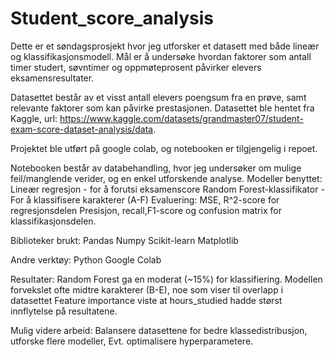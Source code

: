 # Student_score_analysis
Dette er et søndagsprosjekt hvor jeg utforsker et datasett med både lineær og klassifikasjonsmodell. Mål er å undersøke hvordan faktorer som antall timer studert, søvntimer og oppmøteprosent påvirker elevers eksamensresultater.

Datasettet består av et visst antall elevers poengsum fra en prøve, samt relevante faktorer som kan påvirke prestasjonen. Datasettet ble hentet fra Kaggle, url: https://www.kaggle.com/datasets/grandmaster07/student-exam-score-dataset-analysis/data.

Projektet ble utført på google colab, og notebooken er tilgjengelig i repoet.

Notebooken består av databehandling, hvor jeg undersøker om mulige feil/manglende verider, og en enkel utforskende analyse. 
Modeller benyttet:
        Lineær regresjon - for å forutsi eksamenscore
        Random Forest-klassifikator - For å klassifisere karakterer (A-F)
Evaluering:
          MSE, R^2-score for regresjonsdelen
          Presisjon, recall,F1-score og confusion matrix for klassifikasjonsdelen.

Biblioteker brukt:
Pandas
Numpy
Scikit-learn 
Matplotlib

Andre verktøy:
Python 
Google Colab

Resultater:
Random Forest ga en moderat (~15%) for klassifiering.
Modellen forvekslet ofte midtre karakterer (B-E), noe som viser til overlapp i datasettet
Feature importance viste at hours_studied hadde størst innflytelse på resultatene.

Mulig videre arbeid:
Balansere datasettene for bedre klassedistribusjon,
utforske flere modeller,
Evt. optimalisere hyperparametere.

